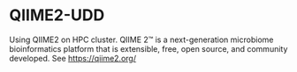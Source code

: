 # QIIME2-UDD
Using QIIME2 on HPC cluster. QIIME 2™ is a next-generation microbiome bioinformatics platform that is extensible, free, open source, and community developed. See https://qiime2.org/ 

